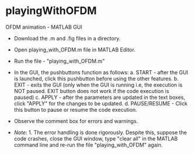 # playingWithOFDM
OFDM animation - MATLAB GUI

+ Download the .m and .fig files in a directory.
+ Open playing_with_OFDM.m file in MATLAB Editor.
+ Run the file - "playing_with_OFDM.m"
+ In the GUI, the pushbuttons function as follows: 
    a. START - after the GUI is launched, click this pushbutton before using the other features. 
    b. EXIT - exits the GUI (only when the GUI is running i.e, the execution is NOT paused. EXIT button does not work if the code execution is paused) 
    c. APPLY - after the parameters are updated in the text boxes, click "APPLY" for the changes to be updated. d. PAUSE/RESUME - Click this button to pause or resume the code execution.

+ Observe the comment box for errors and warnings.

+ *Note*: 1. The error handling is done rigorously. Despite this, suppose the code crashes, close the GUI window, type "clear all" in the MATLAB command line and re-run the file "playing_with_OFDM" again.

